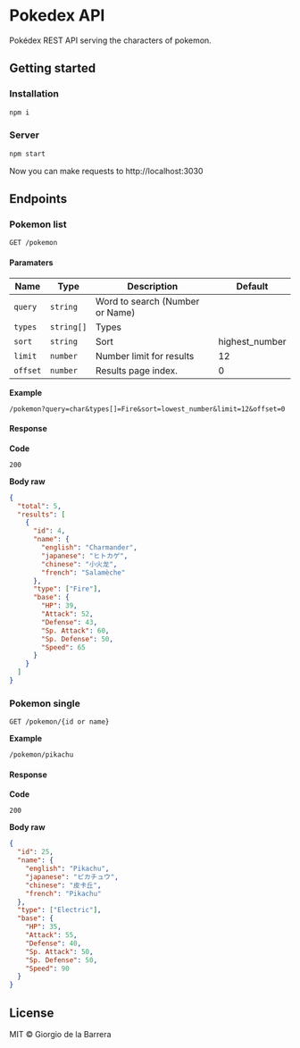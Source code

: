 # Pokedex API

Pokédex REST API serving the characters of pokemon.

## Getting started

### Installation

```sh
npm i
```

### Server

```sh
npm start
```

Now you can make requests to http://localhost:3030

## Endpoints

### Pokemon list

`GET /pokemon`

#### Paramaters

| Name     | Type       | Description                     | Default        |
| -------- | ---------- | ------------------------------- | -------------- |
| `query`  | `string`   | Word to search (Number or Name) |                |
| `types`  | `string[]` | Types                           |                |
| `sort`   | `string`   | Sort                            | highest_number | a_z | z_a) | lowest_number |
| `limit`  | `number`   | Number limit for results        | 12             |
| `offset` | `number`   | Results page index.             | 0              |

**Example**

`/pokemon?query=char&types[]=Fire&sort=lowest_number&limit=12&offset=0`

#### Response

**Code**

`200`

**Body raw**

```json
{
  "total": 5,
  "results": [
    {
      "id": 4,
      "name": {
        "english": "Charmander",
        "japanese": "ヒトカゲ",
        "chinese": "小火龙",
        "french": "Salamèche"
      },
      "type": ["Fire"],
      "base": {
        "HP": 39,
        "Attack": 52,
        "Defense": 43,
        "Sp. Attack": 60,
        "Sp. Defense": 50,
        "Speed": 65
      }
    }
  ]
}
```

### Pokemon single

`GET /pokemon/{id or name}`

**Example**

`/pokemon/pikachu`

#### Response

**Code**

`200`

**Body raw**

```json
{
  "id": 25,
  "name": {
    "english": "Pikachu",
    "japanese": "ピカチュウ",
    "chinese": "皮卡丘",
    "french": "Pikachu"
  },
  "type": ["Electric"],
  "base": {
    "HP": 35,
    "Attack": 55,
    "Defense": 40,
    "Sp. Attack": 50,
    "Sp. Defense": 50,
    "Speed": 90
  }
}
```

## License

MIT © Giorgio de la Barrera
